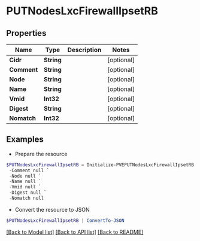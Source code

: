 # PUTNodesLxcFirewallIpsetRB
## Properties

Name | Type | Description | Notes
------------ | ------------- | ------------- | -------------
**Cidr** | **String** |  | [optional] 
**Comment** | **String** |  | [optional] 
**Node** | **String** |  | [optional] 
**Name** | **String** |  | [optional] 
**Vmid** | **Int32** |  | [optional] 
**Digest** | **String** |  | [optional] 
**Nomatch** | **Int32** |  | [optional] 

## Examples

- Prepare the resource
```powershell
$PUTNodesLxcFirewallIpsetRB = Initialize-PVEPUTNodesLxcFirewallIpsetRB  -Cidr null `
 -Comment null `
 -Node null `
 -Name null `
 -Vmid null `
 -Digest null `
 -Nomatch null
```

- Convert the resource to JSON
```powershell
$PUTNodesLxcFirewallIpsetRB | ConvertTo-JSON
```

[[Back to Model list]](../README.md#documentation-for-models) [[Back to API list]](../README.md#documentation-for-api-endpoints) [[Back to README]](../README.md)

